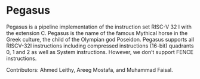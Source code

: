 # Pegasus
Pegasus is a pipeline implementation of the instruction set RISC-V 32 I with the extension
C. Pegasus is the name of the famous Mythical horse in the Greek culture, the child of the
Olympian god Poseidon. Pegasus supports all RISCV-32I instructions including compressed
instructions (16-bit) quadrants 0, 1 and 2 as well as System instructions. However, we don’t support
FENCE instructions.

Contributors: Ahmed Leithy, Areeg Mostafa, and  Muhammad Faisal.
